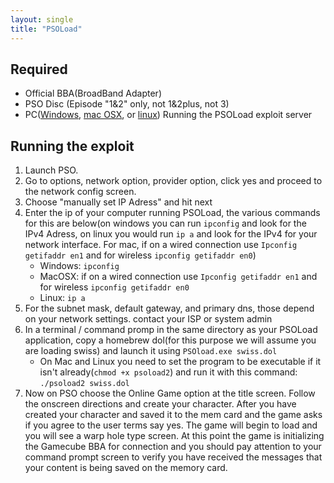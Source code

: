 ```yaml
---
layout: single
title: "PSOLoad"
---
```

## Required
* Official BBA(BroadBand Adapter)
* PSO Disc (Episode "1&2" only, not 1&2plus, not 3)
* PC([Windows](/files/psoload/PSOLoad_Win.zip), [mac OSX](/files/psoload/PSOLoad_Mac.zip), or [linux](/files/psoload/PSOLoad_Linux.zip)) Running the PSOLoad exploit server

## Running the exploit

1. Launch PSO.
2. Go to options, network option, provider option, click yes and proceed to the network config screen.
3. Choose "manually set IP Adress" and hit next
4. Enter the ip of your computer running PSOLoad, the various commands for this are below(on windows you can run `ipconfig` and look for the IPv4 Adress, on linux you would run `ip a` and look for the IPv4 for your network interface. For mac, if on a wired connection use `Ipconfig getifaddr en1` and for wireless `ipconfig getifaddr en0`)
    * Windows: `ipconfig`
    * MacOSX: if on a wired connection use `Ipconfig getifaddr en1` and for wireless `ipconfig getifaddr en0`
    * Linux: `ip a`
5. For the subnet mask, default gateway, and primary dns, those depend on your network settings. contact your ISP or system admin
6. In a terminal / command promp in the same directory as your PSOLoad application, copy a homebrew dol(for this purpose we will assume you are loading swiss) and launch it using `PSOload.exe swiss.dol`
    * On Mac and Linux you need to set the program to be executable if it isn't already(`chmod +x psoload2`) and run it with this command: `./psoload2 swiss.dol`
7. Now on PSO choose the Online Game option at the title screen. Follow the onscreen directions and create your character. After you have created your character and saved it to the mem card and the game asks if you agree to the user terms say yes. The game will begin to load and you will see a warp hole type screen. At this point the game is initializing the Gamecube BBA for connection and you should pay attention to your command prompt screen to verify you have received the messages that your content is being saved on the memory card.